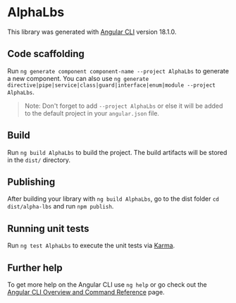 # AlphaLbs

This library was generated with [Angular CLI](https://github.com/angular/angular-cli) version 18.1.0.

## Code scaffolding

Run `ng generate component component-name --project AlphaLbs` to generate a new component. You can also use `ng generate directive|pipe|service|class|guard|interface|enum|module --project AlphaLbs`.
> Note: Don't forget to add `--project AlphaLbs` or else it will be added to the default project in your `angular.json` file. 

## Build

Run `ng build AlphaLbs` to build the project. The build artifacts will be stored in the `dist/` directory.

## Publishing

After building your library with `ng build AlphaLbs`, go to the dist folder `cd dist/alpha-lbs` and run `npm publish`.

## Running unit tests

Run `ng test AlphaLbs` to execute the unit tests via [Karma](https://karma-runner.github.io).

## Further help

To get more help on the Angular CLI use `ng help` or go check out the [Angular CLI Overview and Command Reference](https://angular.dev/tools/cli) page.
